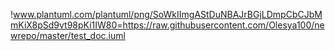 !www.plantuml.com/plantuml/png/SoWkIImgAStDuNBAJrBGjLDmpCbCJbMmKiX8pSd9vt98pKi1IW80=https://raw.githubusercontent.com/Olesya100/newrepo/master/test_doc.iuml
